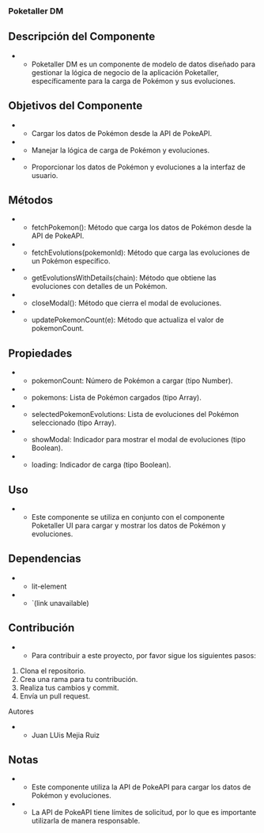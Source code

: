 ### Poketaller DM

## Descripción del Componente

- * Poketaller DM es un componente de modelo de datos diseñado para gestionar la lógica de negocio de la aplicación Poketaller, específicamente para la carga de Pokémon y sus evoluciones.

## Objetivos del Componente

- * Cargar los datos de Pokémon desde la API de PokeAPI.
- * Manejar la lógica de carga de Pokémon y evoluciones.
- * Proporcionar los datos de Pokémon y evoluciones a la interfaz de usuario.

## Métodos

- * fetchPokemon(): Método que carga los datos de Pokémon desde la API de PokeAPI.
- * fetchEvolutions(pokemonId): Método que carga las evoluciones de un Pokémon específico.
- * getEvolutionsWithDetails(chain): Método que obtiene las evoluciones con detalles de un Pokémon.
- * closeModal(): Método que cierra el modal de evoluciones.
- * updatePokemonCount(e): Método que actualiza el valor de pokemonCount.

## Propiedades

- * pokemonCount: Número de Pokémon a cargar (tipo Number).
- * pokemons: Lista de Pokémon cargados (tipo Array).
- * selectedPokemonEvolutions: Lista de evoluciones del Pokémon seleccionado (tipo Array).
- * showModal: Indicador para mostrar el modal de evoluciones (tipo Boolean).
- * loading: Indicador de carga (tipo Boolean).

## Uso

- * Este componente se utiliza en conjunto con el componente Poketaller UI para cargar y mostrar los datos de Pokémon y evoluciones.

## Dependencias

- * lit-element
- * `(link unavailable)

## Contribución

- * Para contribuir a este proyecto, por favor sigue los siguientes pasos:

1. Clona el repositorio.
2. Crea una rama para tu contribución.
3. Realiza tus cambios y commit.
4. Envía un pull request.

Autores

- * Juan LUis Mejia Ruiz

## Notas

- * Este componente utiliza la API de PokeAPI para cargar los datos de Pokémon y evoluciones.
- * La API de PokeAPI tiene límites de solicitud, por lo que es importante utilizarla de manera responsable.
